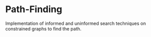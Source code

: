 # Path-Finding
Implementation of informed and uninformed search techniques on constrained graphs to find the path.
